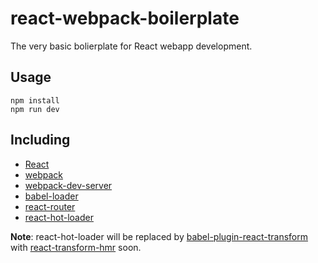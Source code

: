 # react-webpack-boilerplate
The very basic bolierplate for React webapp development.

## Usage
```
npm install
npm run dev
``` 

## Including
* [React](https://github.com/facebook/react)
* [webpack](https://github.com/webpack/webpack)
* [webpack-dev-server](https://github.com/webpack/webpack-dev-server)
* [babel-loader](https://github.com/babel/babel-loader)
* [react-router](https://github.com/reactjs/react-router)
* [react-hot-loader](https://github.com/gaearon/react-hot-loader)

**Note**: react-hot-loader will be replaced by [babel-plugin-react-transform](https://github.com/gaearon/babel-plugin-react-transform) with [react-transform-hmr](https://github.com/gaearon/react-transform-hmr) soon.